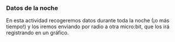 ### Datos de la noche

En esta actividad recogeremos datos durante toda la noche (¡o más tiempo!) y los iremos enviando por radio a otra micro:bit, que los irá registrando en un gráfico.
